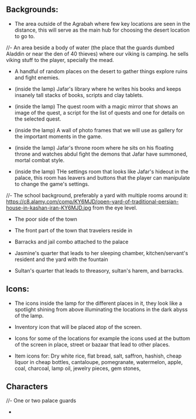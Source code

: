 ## Backgrounds:
- The area outside of the Agrabah where few key locations are seen in the distance, this will serve as the main hub for choosing the desert location to go to.

//- An area beside a body of water (the place that the guards dumbed Aladdin or near the den of 40 thieves) where our viking is camping. he sells viking stuff to the player, specially the mead.

- A handful of random places on the desert to gather things explore ruins and fight enemies.

- (inside the lamp) Jafar's library where he writes his books and keeps insanely tall stacks of books, scripts and clay tablets.

- (inside the lamp) The quest room with a magic mirror that shows an image of the quest, a script for the list of quests and one for details on the selected quest.

- (inside the lamp) A wall of photo frames that we will use as gallery for the important moments in the game.

- (inside the lamp) Jafar's throne room where he sits on his floating throne and watches abdul fight the demons that Jafar have summoned, mortal combat style.

- (inside the lamp) THe settings room that looks like Jafar's hideout in the palace, this room has leavers and buttons that the player can manipulate to change the game's settings.

//- The school background, preferably a yard with multiple rooms around it: https://c8.alamy.com/comp/KY6MJD/open-yard-of-traditional-persian-house-in-kashan-iran-KY6MJD.jpg from the eye level.

- The poor side of the town

- The front part of the town that travelers reside in

- Barracks and jail combo attached to the palace

- Jasmine's quarter that leads to her sleeping chamber, kitchen/servant's resident and the yard with the fountain

- Sultan's quarter that leads to threasory, sultan's harem, and barracks.

## Icons:
- The icons inside the lamp for the different places in it, they look like a spotlight shining from above illuminating the locations in the dark abyss of the lamp.

- Inventory icon that will be placed atop of the screen.

- Icons for some of the locations for example the icons used at the buttom of the screen in place, street or bazaar that lead to other places.

- Item icons for: Dry white rice, flat bread, salt, saffron, hashish, cheap liquor in cheap bottles, cantaloupe, pomegranate, watermelon, apple, coal, charcoal, lamp oil, jewelry pieces, gem stones, 

## Characters
//- One or two palace guards

- 
